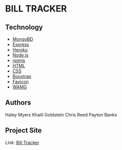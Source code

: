 # BILL TRACKER

## Technology
* [MongoBD](https://www.mongodb.com/)
* [Express](https://www.npmjs.com/package/express)
* [Heroku](https://devcenter.heroku.com/categories/reference)
* [Node.js](https://nodejs.org/en/)
* [npmjs](https://docs.npmjs.com/)
* [HTML](https://developer.mozilla.org/en-US/docs/Web/HTML)
* [CSS](https://developer.mozilla.org/en-US/docs/Web/CSS)
* [Boostrap](https://getbootstrap.com/)
* [Favicon](https://favicon.io/favicon-converter/)
* [WAMG](https://app-manifest.firebaseapp.com/)

## Authors
Haley Myers
Khalil Goldstein
Chris Reed
Payton Banks

## Project Site
*Link:*
[Bill Tracker]()